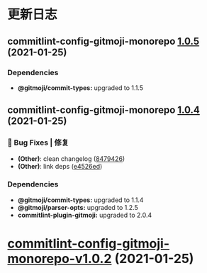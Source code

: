 # 更新日志

## commitlint-config-gitmoji-monorepo [1.0.5](https://github.com/arvinxx/commit-gitmoji/compare/commitlint-config-gitmoji-monorepo@1.0.4...commitlint-config-gitmoji-monorepo@1.0.5) (2021-01-25)





### Dependencies

* **@gitmoji/commit-types:** upgraded to 1.1.5

## commitlint-config-gitmoji-monorepo [1.0.4](https://github.com/arvinxx/commit-gitmoji/compare/commitlint-config-gitmoji-monorepo@1.0.3...commitlint-config-gitmoji-monorepo@1.0.4) (2021-01-25)


### 🐛 Bug Fixes | 修复

* **(Other)**: clean changelog ([8479426](https://github.com/arvinxx/commit-gitmoji/commit/8479426))
* **(Other)**: link deps ([e4526ed](https://github.com/arvinxx/commit-gitmoji/commit/e4526ed))





### Dependencies

* **@gitmoji/commit-types:** upgraded to 1.1.4
* **@gitmoji/parser-opts:** upgraded to 1.2.5
* **commitlint-plugin-gitmoji:** upgraded to 2.0.4

# [commitlint-config-gitmoji-monorepo-v1.0.2](https://github.com/arvinxx/commit-gitmoji/compare/commitlint-config-gitmoji-monorepo-v1.0.1...commitlint-config-gitmoji-monorepo-v1.0.2) (2021-01-25)
